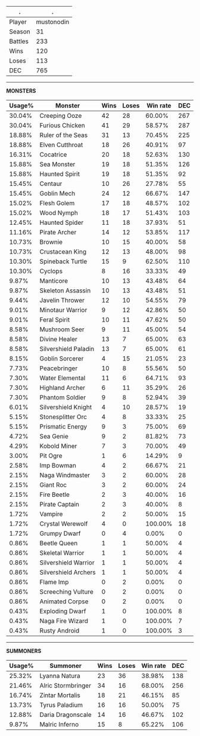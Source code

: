 .|.
|-|-
Player|mustonodin
Season|31
Battles|233
Wins|120
Loses|113
DEC|765

---
**MONSTERS**

Usage%|Monster|Wins|Loses|Win rate|DEC|
-|-|-|-|-|-|
30.04%|Creeping Ooze|42|28|60.00%|267|
30.04%|Furious Chicken|41|29|58.57%|287|
18.88%|Ruler of the Seas|31|13|70.45%|225|
18.88%|Elven Cutthroat|18|26|40.91%|97|
16.31%|Cocatrice|20|18|52.63%|130|
15.88%|Sea Monster|19|18|51.35%|126|
15.88%|Haunted Spirit|19|18|51.35%|92|
15.45%|Centaur|10|26|27.78%|55|
15.45%|Goblin Mech|24|12|66.67%|147|
15.02%|Flesh Golem|17|18|48.57%|102|
15.02%|Wood Nymph|18|17|51.43%|103|
12.45%|Haunted Spider|11|18|37.93%|51|
11.16%|Pirate Archer|14|12|53.85%|117|
10.73%|Brownie|10|15|40.00%|58|
10.73%|Crustacean King|12|13|48.00%|98|
10.30%|Spineback Turtle|15|9|62.50%|110|
10.30%|Cyclops|8|16|33.33%|49|
9.87%|Manticore|10|13|43.48%|64|
9.87%|Skeleton Assassin|10|13|43.48%|51|
9.44%|Javelin Thrower|12|10|54.55%|79|
9.01%|Minotaur Warrior|9|12|42.86%|50|
9.01%|Feral Spirit|10|11|47.62%|50|
8.58%|Mushroom Seer|9|11|45.00%|54|
8.58%|Divine Healer|13|7|65.00%|63|
8.58%|Silvershield Paladin|13|7|65.00%|61|
8.15%|Goblin Sorcerer|4|15|21.05%|23|
7.73%|Peacebringer|10|8|55.56%|50|
7.30%|Water Elemental|11|6|64.71%|93|
7.30%|Highland Archer|6|11|35.29%|26|
7.30%|Phantom Soldier|9|8|52.94%|39|
6.01%|Silvershield Knight|4|10|28.57%|19|
5.15%|Stonesplitter Orc|4|8|33.33%|25|
5.15%|Prismatic Energy|9|3|75.00%|69|
4.72%|Sea Genie|9|2|81.82%|73|
4.29%|Kobold Miner|7|3|70.00%|49|
3.00%|Pit Ogre|1|6|14.29%|9|
2.58%|Imp Bowman|4|2|66.67%|21|
2.15%|Naga Windmaster|3|2|60.00%|28|
2.15%|Giant Roc|3|2|60.00%|24|
2.15%|Fire Beetle|2|3|40.00%|16|
2.15%|Pirate Captain|2|3|40.00%|8|
1.72%|Vampire|2|2|50.00%|15|
1.72%|Crystal Werewolf|4|0|100.00%|18|
1.72%|Grumpy Dwarf|0|4|0.00%|0|
0.86%|Beetle Queen|1|1|50.00%|4|
0.86%|Skeletal Warrior|1|1|50.00%|4|
0.86%|Silvershield Warrior|1|1|50.00%|4|
0.86%|Silvershield Archers|1|1|50.00%|4|
0.86%|Flame Imp|0|2|0.00%|0|
0.86%|Screeching Vulture|0|2|0.00%|0|
0.86%|Animated Corpse|0|2|0.00%|0|
0.43%|Exploding Dwarf|1|0|100.00%|8|
0.43%|Naga Fire Wizard|1|0|100.00%|7|
0.43%|Rusty Android|1|0|100.00%|3|

---
**SUMMONERS**

Usage%|Summoner|Wins|Loses|Win rate|DEC|
-|-|-|-|-|-|
25.32%|Lyanna Natura|23|36|38.98%|138|
21.46%|Alric Stormbringer|34|16|68.00%|256|
16.74%|Zintar Mortalis|18|21|46.15%|85|
13.73%|Tyrus Paladium|16|16|50.00%|75|
12.88%|Daria Dragonscale|14|16|46.67%|102|
9.87%|Malric Inferno|15|8|65.22%|106|
